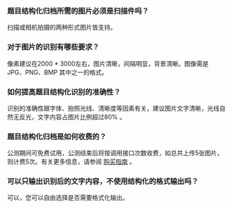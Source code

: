 ### 题目结构化归档所需的图片必须是扫描件吗？
扫描或相机拍摄的两种形式图片皆支持。

### 对于图片的识别有哪些要求？
像素建议在2000 * 3000左右，图片清晰，间隔明显，背景清晰。图像需是 JPG、PNG、BMP 其中之一的格式。

### 如何提高题目结构化识别的准确性？
识别的准确性跟字体、拍照光线、清晰度等因素有关，建议图片文字清晰，光线自然无反光，文字内容占图片比例超过80% 。

### 题目结构化归档是如何收费的？
公测期间可免费试用，公测结束后将按调用接口次数收费，如总共上传5张图片，则计费5次。有关更多信息，请参阅 [购买指南](https://cloud.tencent.com/document/product/1085/36763) 。

### 可以只输出识别后的文字内容，不使用结构化的格式输出吗？
可以，您可以自由选择是否需要格式化输出。
